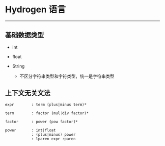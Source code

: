 # Hydrogen 语言

---

## 基础数据类型

- int
- float

- String
  - 不区分字符串类型和字符类型，统一是字符串类型

## 上下文无关文法

```CFG
expr        : term (plus|minus term)*

term        : factor (mul|div factor)*

factor      : power (pow factor)*

power       : int|float
            : (plus|minus) power
            : lparen expr rparen
```

